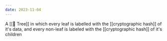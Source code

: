 ```yaml
---
date: 2023-11-04
---
```


A [[📘 Tree]] in which every leaf is labelled with the [[cryptographic hash]] of it's data, and every non-leaf is labeled with the [[cryptographic hash]] of it's children